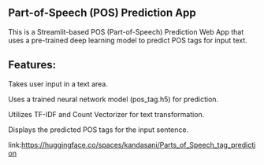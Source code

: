 ## Part-of-Speech (POS) Prediction App

This is a Streamlit-based POS (Part-of-Speech) Prediction Web App that uses a pre-trained deep learning model to predict POS tags for input text.

 ## Features:
Takes user input in a text area.

Uses a trained neural network model (pos_tag.h5) for prediction.

Utilizes TF-IDF and Count Vectorizer for text transformation.

Displays the predicted POS tags for the input sentence.

link:https://huggingface.co/spaces/kandasani/Parts_of_Speech_tag_prediction
